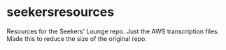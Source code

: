 # seekersresources
Resources for the Seekers' Lounge repo.
Just the AWS transcription files. 
Made this to reduce the size of the original repo.